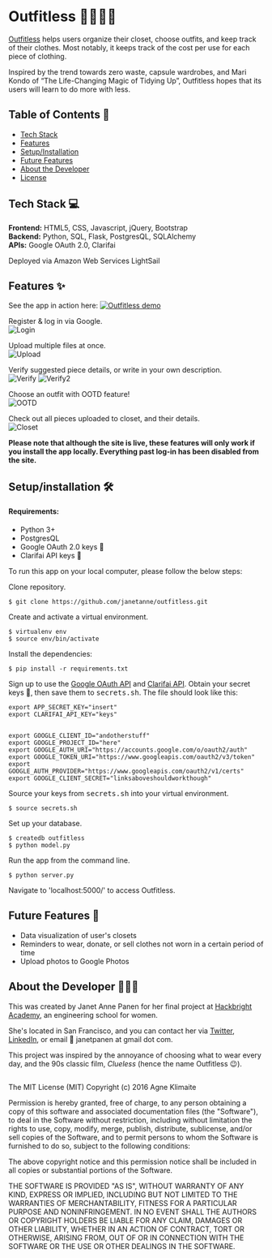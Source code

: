 # Outfitless 👕👗👖👚

[Outfitless](https://www.outfitless.com) helps users organize their closet, choose outfits, and keep track of their clothes. Most notably, it keeps track of the cost per use for each piece of clothing.

Inspired by the trend towards zero waste, capsule wardrobes, and Mari Kondo of “The Life-Changing Magic of Tidying Up”, Outfitless hopes that its users will learn to do more with less.

## Table of Contents 📑
* [Tech Stack](#tech-stack)
* [Features](#features)
* [Setup/Installation](#installation)
* [Future Features](#future)
* [About the Developer](#about)
* [License](#license)

## <a name="tech-stack"></a>Tech Stack 💻

__Frontend:__ HTML5, CSS, Javascript, jQuery, Bootstrap
<br>
__Backend:__ Python, SQL, Flask, PostgresQL, SQLAlchemy
<br>
__APIs:__ Google OAuth 2.0, Clarifai

Deployed via Amazon Web Services LightSail

## <a name="Features"></a>Features ✨

See the app in action here:
[![Outfitless demo](http://img.youtube.com/vi/mC_pL3Wx85U/0.jpg)](http://www.youtube.com/watch?v=mC_pL3Wx85U)

Register & log in via Google.<br>
![Login](https://github.com/janetanne/outfitless/blob/master/static/images/_readme-images/login.png)

Upload multiple files at once.<br>
![Upload](https://github.com/janetanne/outfitless/blob/master/static/images/_readme-images/upload.png)

Verify suggested piece details, or write in your own description.<br>
![Verify](https://github.com/janetanne/outfitless/blob/master/static/images/_readme-images/verifydetails.png)
![Verify2](https://github.com/janetanne/outfitless/blob/master/static/images/_readme-images/verifydetails2.png)

Choose an outfit with OOTD feature!<br>
![OOTD](https://github.com/janetanne/outfitless/blob/master/static/images/_readme-images/OOTD.png)

Check out all pieces uploaded to closet, and their details.<br>
![Closet](https://github.com/janetanne/outfitless/blob/master/static/images/_readme-images/closet.png)

**Please note that although the site is live, these features will only work if you install the app locally. Everything past log-in has been disabled from the site.**

## <a name="installation"></a>Setup/installation 🛠

#### Requirements:
- Python 3+
- PostgresQL
- Google OAuth 2.0 keys 🔑
- Clarifai API keys 🔑

To run this app on your local computer, please follow the below steps:

Clone repository.
```
$ git clone https://github.com/janetanne/outfitless.git
```
Create and activate a virtual environment.
```
$ virtualenv env
$ source env/bin/activate
```

Install the dependencies:
```
$ pip install -r requirements.txt
```

Sign up to use the [Google OAuth API](https://developers.google.com/identity/protocols/OAuth2) and [Clarifai API](https://clarifai.com/developer). Obtain your secret keys 🔑, then save them to <kbd>secrets.sh</kbd>. The file should look like this:
```
export APP_SECRET_KEY="insert"
export CLARIFAI_API_KEY="keys"


export GOOGLE_CLIENT_ID="andotherstuff"
export GOOGLE_PROJECT_ID="here"
export GOOGLE_AUTH_URI="https://accounts.google.com/o/oauth2/auth"
export GOOGLE_TOKEN_URI="https://www.googleapis.com/oauth2/v3/token"
export GOOGLE_AUTH_PROVIDER="https://www.googleapis.com/oauth2/v1/certs"
export GOOGLE_CLIENT_SECRET="linksaboveshouldworkthough"
```

Source your keys from <kbd>secrets.sh</kbd> into your virtual environment.
```
$ source secrets.sh
```

Set up your database.
```
$ createdb outfitless
$ python model.py
```

Run the app from the command line.
```
$ python server.py
```

Navigate to 'localhost:5000/' to access Outfitless.

## <a name="future"></a>Future Features 🔮
- Data visualization of user's closets
- Reminders to wear, donate, or sell clothes not worn in a certain period of time
- Upload photos to Google Photos

## <a name="about"></a>About the Developer 👩🏻‍💻
This was created by Janet Anne Panen for her final project at [Hackbright Academy](https://www.hackbrightacademy.com), an engineering school for women.

She's located in San Francisco, and you can contact her via [Twitter](https://www.twitter.com/janetanne), [LinkedIn](https://www.linkedin.com/in/janetanne), or email 📧 janetpanen at gmail dot com.

This project was inspired by the annoyance of choosing what to wear every day, and the 90s classic film, *Clueless* (hence the name Outfitless 😉).

## <a name="license"></a>
The MIT License (MIT)
Copyright (c) 2016 Agne Klimaite

Permission is hereby granted, free of charge, to any person obtaining a copy of this software and associated documentation files (the "Software"), to deal in the Software without restriction, including without limitation the rights to use, copy, modify, merge, publish, distribute, sublicense, and/or sell copies of the Software, and to permit persons to whom the Software is furnished to do so, subject to the following conditions:

The above copyright notice and this permission notice shall be included in all copies or substantial portions of the Software.

THE SOFTWARE IS PROVIDED "AS IS", WITHOUT WARRANTY OF ANY KIND, EXPRESS OR IMPLIED, INCLUDING BUT NOT LIMITED TO THE WARRANTIES OF MERCHANTABILITY, FITNESS FOR A PARTICULAR PURPOSE AND NONINFRINGEMENT. IN NO EVENT SHALL THE AUTHORS OR COPYRIGHT HOLDERS BE LIABLE FOR ANY CLAIM, DAMAGES OR OTHER LIABILITY, WHETHER IN AN ACTION OF CONTRACT, TORT OR OTHERWISE, ARISING FROM, OUT OF OR IN CONNECTION WITH THE SOFTWARE OR THE USE OR OTHER DEALINGS IN THE SOFTWARE.
